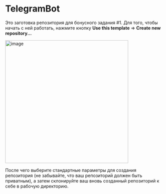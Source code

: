 # TelegramBot
Это заготовка репозитория для бонусного задания #1. Для того, чтобы начать с ней работать, нажмите кнопку **Use this template** => **Create new repository...**

<img width="392" alt="image" src="https://user-images.githubusercontent.com/28728097/229483424-d72af8a8-c946-4b46-8887-a168b779d3dc.png">

После чего выберите стандартные параметры для создания репозитория (не забывайте, что ваш репозиторий должен быть приватным), а затем склонируйте ваш вновь созданный репозиторий к себе в рабочую директорию.
